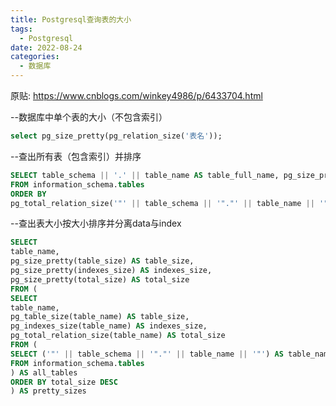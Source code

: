 ```yaml
---
title: Postgresql查询表的大小
tags: 
  - Postgresql
date: 2022-08-24
categories:
  - 数据库
---
```


原贴: https://www.cnblogs.com/winkey4986/p/6433704.html

--数据库中单个表的大小（不包含索引）
```sql
select pg_size_pretty(pg_relation_size('表名'));
```

--查出所有表（包含索引）并排序
```sql
SELECT table_schema || '.' || table_name AS table_full_name, pg_size_pretty(pg_total_relation_size('"' || table_schema || '"."' || table_name || '"')) AS size
FROM information_schema.tables
ORDER BY
pg_total_relation_size('"' || table_schema || '"."' || table_name || '"') DESC limit 20
```

--查出表大小按大小排序并分离data与index
```sql
SELECT
table_name,
pg_size_pretty(table_size) AS table_size,
pg_size_pretty(indexes_size) AS indexes_size,
pg_size_pretty(total_size) AS total_size
FROM (
SELECT
table_name,
pg_table_size(table_name) AS table_size,
pg_indexes_size(table_name) AS indexes_size,
pg_total_relation_size(table_name) AS total_size
FROM (
SELECT ('"' || table_schema || '"."' || table_name || '"') AS table_name
FROM information_schema.tables
) AS all_tables
ORDER BY total_size DESC
) AS pretty_sizes
```